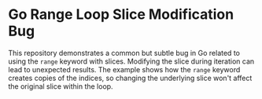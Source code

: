 # Go Range Loop Slice Modification Bug
This repository demonstrates a common but subtle bug in Go related to using the `range` keyword with slices.  Modifying the slice during iteration can lead to unexpected results. The example shows how the `range` keyword creates copies of the indices, so changing the underlying slice won't affect the original slice within the loop.